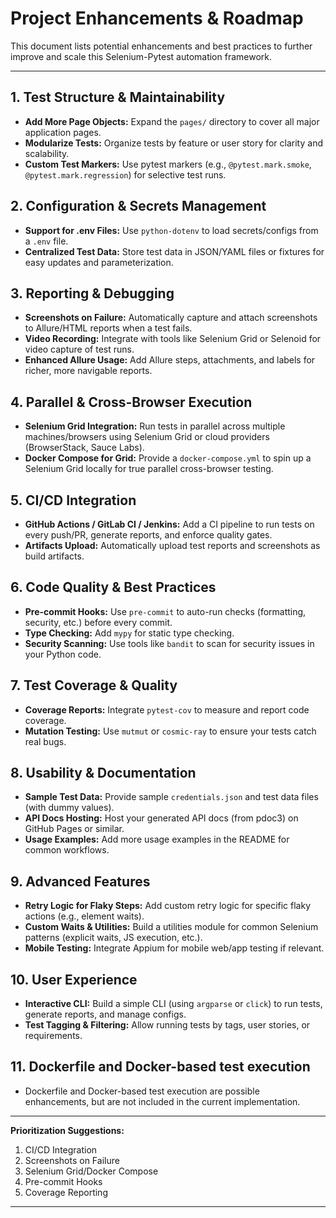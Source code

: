 # Project Enhancements & Roadmap

This document lists potential enhancements and best practices to further improve and scale this Selenium-Pytest automation framework.

---

## 1. Test Structure & Maintainability
- **Add More Page Objects:** Expand the `pages/` directory to cover all major application pages.
- **Modularize Tests:** Organize tests by feature or user story for clarity and scalability.
- **Custom Test Markers:** Use pytest markers (e.g., `@pytest.mark.smoke`, `@pytest.mark.regression`) for selective test runs.

## 2. Configuration & Secrets Management
- **Support for .env Files:** Use `python-dotenv` to load secrets/configs from a `.env` file.
- **Centralized Test Data:** Store test data in JSON/YAML files or fixtures for easy updates and parameterization.

## 3. Reporting & Debugging
- **Screenshots on Failure:** Automatically capture and attach screenshots to Allure/HTML reports when a test fails.
- **Video Recording:** Integrate with tools like Selenium Grid or Selenoid for video capture of test runs.
- **Enhanced Allure Usage:** Add Allure steps, attachments, and labels for richer, more navigable reports.

## 4. Parallel & Cross-Browser Execution
- **Selenium Grid Integration:** Run tests in parallel across multiple machines/browsers using Selenium Grid or cloud providers (BrowserStack, Sauce Labs).
- **Docker Compose for Grid:** Provide a `docker-compose.yml` to spin up a Selenium Grid locally for true parallel cross-browser testing.

## 5. CI/CD Integration
- **GitHub Actions / GitLab CI / Jenkins:** Add a CI pipeline to run tests on every push/PR, generate reports, and enforce quality gates.
- **Artifacts Upload:** Automatically upload test reports and screenshots as build artifacts.

## 6. Code Quality & Best Practices
- **Pre-commit Hooks:** Use `pre-commit` to auto-run checks (formatting, security, etc.) before every commit.
- **Type Checking:** Add `mypy` for static type checking.
- **Security Scanning:** Use tools like `bandit` to scan for security issues in your Python code.

## 7. Test Coverage & Quality
- **Coverage Reports:** Integrate `pytest-cov` to measure and report code coverage.
- **Mutation Testing:** Use `mutmut` or `cosmic-ray` to ensure your tests catch real bugs.

## 8. Usability & Documentation
- **Sample Test Data:** Provide sample `credentials.json` and test data files (with dummy values).
- **API Docs Hosting:** Host your generated API docs (from pdoc3) on GitHub Pages or similar.
- **Usage Examples:** Add more usage examples in the README for common workflows.

## 9. Advanced Features
- **Retry Logic for Flaky Steps:** Add custom retry logic for specific flaky actions (e.g., element waits).
- **Custom Waits & Utilities:** Build a utilities module for common Selenium patterns (explicit waits, JS execution, etc.).
- **Mobile Testing:** Integrate Appium for mobile web/app testing if relevant.

## 10. User Experience
- **Interactive CLI:** Build a simple CLI (using `argparse` or `click`) to run tests, generate reports, and manage configs.
- **Test Tagging & Filtering:** Allow running tests by tags, user stories, or requirements.

## 11. Dockerfile and Docker-based test execution
- Dockerfile and Docker-based test execution are possible enhancements, but are not included in the current implementation.

---

**Prioritization Suggestions:**
1. CI/CD Integration
2. Screenshots on Failure
3. Selenium Grid/Docker Compose
4. Pre-commit Hooks
5. Coverage Reporting

---
